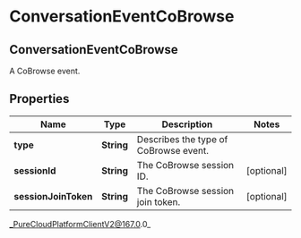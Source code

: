 # ConversationEventCoBrowse

## ConversationEventCoBrowse
A CoBrowse event.

## Properties

|Name | Type | Description | Notes|
|------------ | ------------- | ------------- | -------------|
| **type** | **String** | Describes the type of CoBrowse event. | |
| **sessionId** | **String** | The CoBrowse session ID. | [optional] |
| **sessionJoinToken** | **String** | The CoBrowse session join token. | [optional] |



_PureCloudPlatformClientV2@167.0.0_

